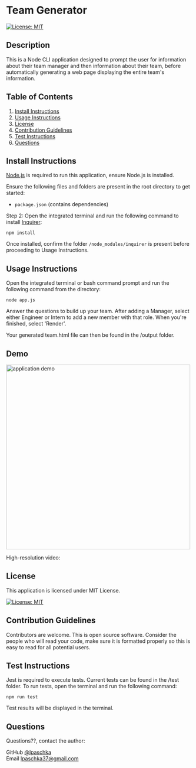 
# Team Generator


[![License: MIT](https://img.shields.io/badge/License-MIT-yellow.svg)](https://opensource.org/licenses/MIT)
    

## Description

This is a Node CLI application designed to prompt the user for information about their team manager and then information about their team, before automatically generating a web page displaying the entire team's information.
      
## Table of Contents
1. [Install Instructions](#install-instructions)
2. [Usage Instructions](#usage-instructions)
3. [License](#license)
4. [Contribution Guidelines](#contribution-guidelines)
5. [Test Instructions](#test-instructions)
6. [Questions](#questions)

## Install Instructions

[Node.js](https://nodejs.org/en/) is required to run this application, ensure Node.js is installed.  

Ensure the following files and folders are present in the root directory to get started:   

* ```package.json``` (contains dependencies)

Step 2: Open the integrated terminal and run the following command to install [Inquirer](https://www.npmjs.com/package/inquirer):

    npm install  

Once installed, confirm the folder ```/node_modules/inquirer``` is present before proceeding to Usage Instructions.

## Usage Instructions

Open the integrated terminal or bash command prompt and run the following command from the directory:

    node app.js

Answer the questions to build up your team. After adding a Manager, select either Engineer or Intern to add a new member with that role. When you're finished, select 'Render'.

Your generated team.html file can then be found in the /output folder.

## Demo

<img src="" width="500" alt="application demo">

High-resolution video: 

## License
  
This application is licensed under MIT License.
     
[![License: MIT](https://img.shields.io/badge/License-MIT-yellow.svg)](https://opensource.org/licenses/MIT)
    

## Contribution Guidelines

Contributors are welcome. This is open source software. Consider the people who will read your code, make sure it is formatted properly so this is easy to read for all potential users. 

## Test Instructions

Jest is required to execute tests. Current tests can be found in the /test folder. To run tests, open the terminal and run the following command:

    npm run test

Test results will be displayed in the terminal.

## Questions

Questions??, contact the author:  

GitHub [@lpaschka](https://github.com/lpaschka37)  
Email [lpaschka37@gmail.com](mailto:kylekleven8@gmail.com)